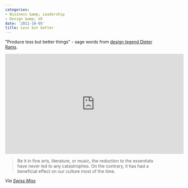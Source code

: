 ```yaml
---
categories:
- Business &amp; Leadership
- Design &amp; UX
date: '2011-10-05'
title: Less but better
---
```


"Produce less but better things" - sage words from <a href="http://vimeo.com/19125863">design legend Dieter Rams</a>.

<iframe class="alignc" src="https://player.vimeo.com/video/19125863" width="580" height="326" frameborder="0"></iframe>

<blockquote>Be it in fine arts, literature, or music, the reduction to the essentials have never led to any catastrophes. On the contrary, it has had a beneficial effect on our culture most of the time.</blockquote>

<em>Via <a href="http://www.swiss-miss.com/2011/09/cube-dieter-rams.html">Swiss Miss</a></em>